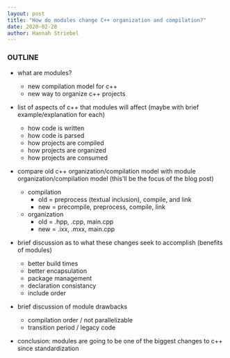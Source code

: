 ```yaml
---
layout: post
title: "How do modules change C++ organization and compilation?"
date: 2020-02-28
author: Hannah Striebel
---
```


### OUTLINE

- what are modules?
	* new compilation model for c++
	* new way to organize c++ projects

- list of aspects of c++ that modules will affect (maybe with brief example/explanation for each)
	* how code is written
  * how code is parsed
  * how projects are compiled
  * how projects are organized
  * how projects are consumed

- compare old c++ organization/compilation model with module organization/compilation model (this'll be the focus of the blog post)
	* compilation
		* old = preprocess (textual inclusion), compile, and link
	 	* new = precompile, preprocess, compile, link
	* organization
		* old = .hpp, .cpp, main.cpp
		* new = .ixx, .mxx, main.cpp

- brief discussion as to what these changes seek to accomplish (benefits of modules)
	* better build times
	* better encapsulation
	* package management
	* declaration consistancy
	* include order

- brief discussion of module drawbacks
	* compilation order / not parallelizable
	* transition period / legacy code

- conclusion: modules are going to be one of the biggest changes to c++ since standardization
